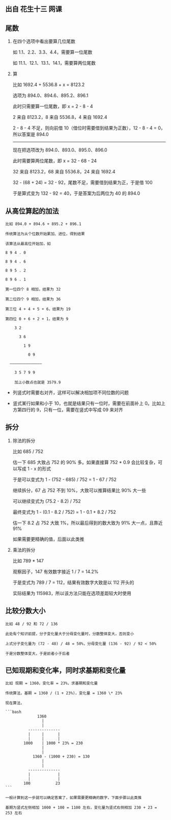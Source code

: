## 出自 花生十三 网课

## 尾数

1. 在四个选项中看出要算几位尾数

   如 1.1、2.2、3.3、4.4，需要算一位尾数

   如 11.1、12.1、13.1、14.1，需要算两位尾数

2. 算

   比如 1692.4 + 5536.8 + x = 8123.2

   选项为 894.0、894.6、895.2、896.1

   此时只需要算一位尾数，即 x = 2 - 8 - 4

   2 来自 8123.2，8 来自 5536.8，4 来自 1692.4

   2 - 8 - 4 不足，则向前借 10（借位时需要借到结果为正数），12 - 8 - 4 = 0，所以答案是 894.0

   ***

   现在把选项改为 894.0、893.0、895.0、896.0

   此时需要算两位尾数，即 x = 32 - 68 - 24

   32 来自 8123.2，68 来自 5536.8，24 来自 1692.4

   32 - (68 + 24) = 32 - 92，尾数不足，需要借到结果为正，于是借 100

   于是算式变为 132 - 92 = 40，于是答案为后两位为 40 的 894.0

## 从高位算起的加法

    比如 894.0 + 894.6 + 895.2 + 896.1

    传统算法为从个位数开始累加、进位，得到结果

    该算法从最高位开始加，如

    8 9 4 . 0

    8 9 4 . 6

    8 9 5 . 2

    8 9 6 . 1

    第一位四个 8 相加，结果为 32

    第二位四个 9 相加，结果为 36

    第三位 4 + 4 + 5 + 6，结果为 19

    第四位 0 + 6 + 2 + 1，结果为 9

        3 2

          3 6

            1 9

              0 9

      ——————————————

        3 5 7 9 9

        加上小数点也就是 3579.9

- 列竖式时需要右对齐，这样可以解决相加项不同位数的问题

- 竖式某行如果和小于 10，也就是结果只有一位时，需要在前面补上 0。比如上方第四行的 9，只有一位，需要在竖式中写成 09 来对齐

## 拆分

1. 除法的拆分

   比如 685 / 752

   估一下 685 大致占 752 的 90% 多。如果直接算 752 \* 0.9 会比较复杂，可以写成 1 - x 的形式

   于是可以变式为 1 - (752 - 685) / 752 = 1 - 67 / 752

   继续拆分，67 占 752 不到 10%，大致可以推算结果比 90% 大一些

   可以继续变式为 (75.2 - 8.2) / 752

   最终变式为 1 - (0.1 - 8.2 / 752) = 1 - 0.1 + 8.2 / 752

   估一下 8.2 占 752 大致 1%，所以最后得到的数大致为 91% 大一点，且靠近 91%

   如果需要更精确的值，后面以此类推

2. 乘法的拆分

   比如 789 \* 147

   观察因子，147 有效数字接近 1 / 7 = 14.2%

   于是变式为 789 / 7 = 112，结果有效数字大致是以 112 开头的

   实际结果为 115983，所以该方法只能在选项差距较大时使用

## 比较分数大小

    比如 48 / 92 和 72 / 136

    此处有个知识前提，分子变化量大于分母变化量时，分数整体变大，否则变小

    上式分子变化量为 (72 - 48) / 48 = 50%，分母变化量 (136 - 92) / 92 < 50%

    于是分数整体变大，于是前者小于后者

## 已知现期和变化率，同时求基期和变化量

    比如 现期 = 1360，变化率 = 23%，求基期和变化量

    传统算法，基期 = 1360 / (1 + 23%)，变化量 = 1360 \* 23%

    现在算法，

    ```bash
                  1360
                    |
                    |
              --------------
              |     |      |
              |     |      |
            1000    | 1000 * 23% = 230
                    |
                    |
                1360 - (1000 + 230) = 130
                    |
                    |
              --------------
              |            |
              |            |
            100           23
    ```

    一般计算到这一步就可以确定答案了，如果需要更精确的数字，下面步骤以此类推

    基期为竖式左侧相加 1000 + 100 = 1100 左右，变化量为竖式右侧相加 230 + 23 = 253 左右
